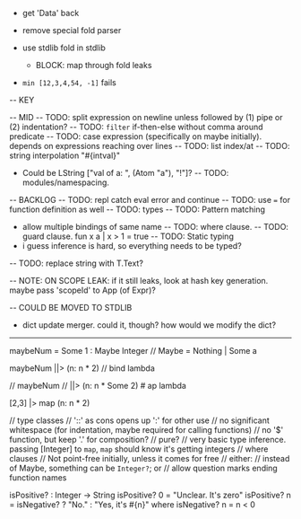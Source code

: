 * get 'Data' back
* remove special fold parser
* use stdlib fold in stdlib
  * BLOCK: map through fold leaks

* `min [12,3,4,54, -1]` fails

-- KEY

-- MID
-- TODO: split expression on newline unless followed by (1) pipe or (2) indentation?
-- TODO: `filter` if-then-else without comma around predicate
-- TODO: case expression (specifically on maybe initially). depends on expressions reaching over lines
-- TODO: list index/at
-- TODO: string interpolation "#{intval}"
  * Could be LString ["val of a: ", (Atom "a"), "!"]?
-- TODO: modules/namespacing.

-- BACKLOG
-- TODO: repl catch eval error and continue
-- TODO: use `=` for function definition as well
-- TODO: types
-- TODO: Pattern matching
  * allow multiple bindings of same name
-- TODO: where clause.
-- TODO: guard clause.
  fun x a
  | x > 1 = true
-- TODO: Static typing
  * i guess inference is hard, so everything needs to be typed?

-- TODO: replace string with T.Text?


-- NOTE: ON SCOPE LEAK: if it still leaks, look at hash key generation. maybe pass 'scopeId' to App (of Expr)?

-- COULD BE MOVED TO STDLIB
* dict update merger. could it, though? how would we modify the dict?

----

maybeNum = Some 1 :  Maybe Integer // Maybe = Nothing | Some a

maybeNum
||> (n: n * 2) // bind lambda

// maybeNum
// ||> (n: n * Some 2) # ap lambda

[2,3]
|> map (n: n * 2)

// type classes
// '::' as cons opens up ':' for other use
// no significant whitespace (for indentation, maybe required for calling functions)
// no '$' function, but keep '.' for composition?
// pure?
// very basic type inference. passing [Integer] to `map`, `map` should know it's getting integers
// where clauses
// Not point-free initially, unless it comes for free
// either:
  // instead of Maybe, something can be `Integer?`; or
  // allow question marks ending function names

isPositive? : Integer -> String
isPositive? 0 = "Unclear. It's zero"
isPositive? n = isNegative? ? "No." : "Yes, it's #{n}"
where isNegative? n = n < 0
